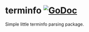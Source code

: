# terminfo [![GoDoc](https://godoc.org/github.com/nhooyr/terminfo?status.svg)](https://godoc.org/github.com/nhooyr/terminfo)

Simple little terminfo parsing package.
